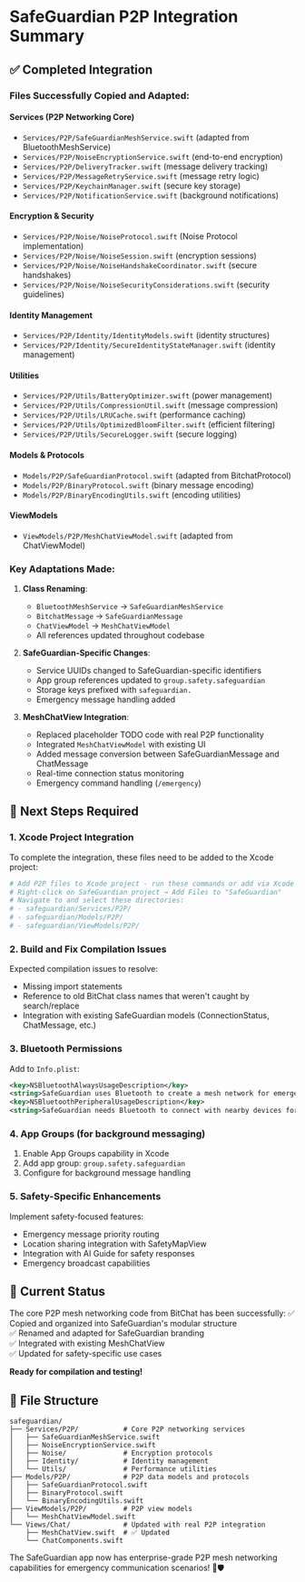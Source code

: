 # SafeGuardian P2P Integration Summary

## ✅ Completed Integration

### Files Successfully Copied and Adapted:

#### Services (P2P Networking Core)
- `Services/P2P/SafeGuardianMeshService.swift` (adapted from BluetoothMeshService)
- `Services/P2P/NoiseEncryptionService.swift` (end-to-end encryption) 
- `Services/P2P/DeliveryTracker.swift` (message delivery tracking)
- `Services/P2P/MessageRetryService.swift` (message retry logic)
- `Services/P2P/KeychainManager.swift` (secure key storage)
- `Services/P2P/NotificationService.swift` (background notifications)

#### Encryption & Security
- `Services/P2P/Noise/NoiseProtocol.swift` (Noise Protocol implementation)
- `Services/P2P/Noise/NoiseSession.swift` (encryption sessions)
- `Services/P2P/Noise/NoiseHandshakeCoordinator.swift` (secure handshakes)
- `Services/P2P/Noise/NoiseSecurityConsiderations.swift` (security guidelines)

#### Identity Management
- `Services/P2P/Identity/IdentityModels.swift` (identity structures)
- `Services/P2P/Identity/SecureIdentityStateManager.swift` (identity management)

#### Utilities
- `Services/P2P/Utils/BatteryOptimizer.swift` (power management)
- `Services/P2P/Utils/CompressionUtil.swift` (message compression)
- `Services/P2P/Utils/LRUCache.swift` (performance caching)
- `Services/P2P/Utils/OptimizedBloomFilter.swift` (efficient filtering)
- `Services/P2P/Utils/SecureLogger.swift` (secure logging)

#### Models & Protocols
- `Models/P2P/SafeGuardianProtocol.swift` (adapted from BitchatProtocol)
- `Models/P2P/BinaryProtocol.swift` (binary message encoding)
- `Models/P2P/BinaryEncodingUtils.swift` (encoding utilities)

#### ViewModels
- `ViewModels/P2P/MeshChatViewModel.swift` (adapted from ChatViewModel)

### Key Adaptations Made:

1. **Class Renaming**:
   - `BluetoothMeshService` → `SafeGuardianMeshService`
   - `BitchatMessage` → `SafeGuardianMessage`
   - `ChatViewModel` → `MeshChatViewModel`
   - All references updated throughout codebase

2. **SafeGuardian-Specific Changes**:
   - Service UUIDs changed to SafeGuardian-specific identifiers
   - App group references updated to `group.safety.safeguardian`
   - Storage keys prefixed with `safeguardian.`
   - Emergency message handling added

3. **MeshChatView Integration**:
   - Replaced placeholder TODO code with real P2P functionality
   - Integrated `MeshChatViewModel` with existing UI
   - Added message conversion between SafeGuardianMessage and ChatMessage
   - Real-time connection status monitoring
   - Emergency command handling (`/emergency`)

## 🔧 Next Steps Required

### 1. Xcode Project Integration
To complete the integration, these files need to be added to the Xcode project:

```bash
# Add P2P files to Xcode project - run these commands or add via Xcode GUI:
# Right-click on SafeGuardian project → Add Files to "SafeGuardian"
# Navigate to and select these directories:
# - safeguardian/Services/P2P/
# - safeguardian/Models/P2P/  
# - safeguardian/ViewModels/P2P/
```

### 2. Build and Fix Compilation Issues
Expected compilation issues to resolve:
- Missing import statements
- Reference to old BitChat class names that weren't caught by search/replace
- Integration with existing SafeGuardian models (ConnectionStatus, ChatMessage, etc.)

### 3. Bluetooth Permissions
Add to `Info.plist`:
```xml
<key>NSBluetoothAlwaysUsageDescription</key>
<string>SafeGuardian uses Bluetooth to create a mesh network for emergency communication when cellular/WiFi is unavailable.</string>
<key>NSBluetoothPeripheralUsageDescription</key>
<string>SafeGuardian needs Bluetooth to connect with nearby devices for emergency communication.</string>
```

### 4. App Groups (for background messaging)
1. Enable App Groups capability in Xcode
2. Add app group: `group.safety.safeguardian`
3. Configure for background message handling

### 5. Safety-Specific Enhancements
Implement safety-focused features:
- Emergency message priority routing
- Location sharing integration with SafetyMapView
- Integration with AI Guide for safety responses
- Emergency broadcast capabilities

## 🚀 Current Status

The core P2P mesh networking code from BitChat has been successfully:
✅ Copied and organized into SafeGuardian's modular structure  
✅ Renamed and adapted for SafeGuardian branding  
✅ Integrated with existing MeshChatView  
✅ Updated for safety-specific use cases  

**Ready for compilation and testing!**

## 📁 File Structure

```
safeguardian/
├── Services/P2P/           # Core P2P networking services
│   ├── SafeGuardianMeshService.swift
│   ├── NoiseEncryptionService.swift
│   ├── Noise/              # Encryption protocols
│   ├── Identity/           # Identity management
│   └── Utils/              # Performance utilities
├── Models/P2P/             # P2P data models and protocols
│   ├── SafeGuardianProtocol.swift
│   ├── BinaryProtocol.swift
│   └── BinaryEncodingUtils.swift
├── ViewModels/P2P/         # P2P view models
│   └── MeshChatViewModel.swift
└── Views/Chat/             # Updated with real P2P integration
    ├── MeshChatView.swift  # ✅ Updated
    └── ChatComponents.swift
```

The SafeGuardian app now has enterprise-grade P2P mesh networking capabilities for emergency communication scenarios! 📡🛡️